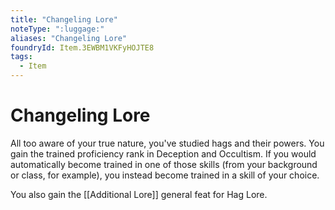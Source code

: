 ```yaml
---
title: "Changeling Lore"
noteType: ":luggage:"
aliases: "Changeling Lore"
foundryId: Item.3EWBM1VKFyHOJTE8
tags:
  - Item
---
```


# Changeling Lore

All too aware of your true nature, you've studied hags and their powers. You gain the trained proficiency rank in Deception and Occultism. If you would automatically become trained in one of those skills (from your background or class, for example), you instead become trained in a skill of your choice.

You also gain the [[Additional Lore]] general feat for Hag Lore.
